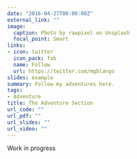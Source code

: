 ```yaml
---
date: "2016-04-27T00:00:00Z"
external_link: ""
image:
  caption: Photo by rawpixel on Unsplash
  focal_point: Smart
links:
- icon: twitter
  icon_pack: fab
  name: Follow
  url: https://twitter.com/mgblango
slides: example
summary: Follow my adventures here.
tags:
- Adventure
title: The Adventure Section
url_code: ""
url_pdf: ""
url_slides: ""
url_video: ""
---
```


Work in progress
